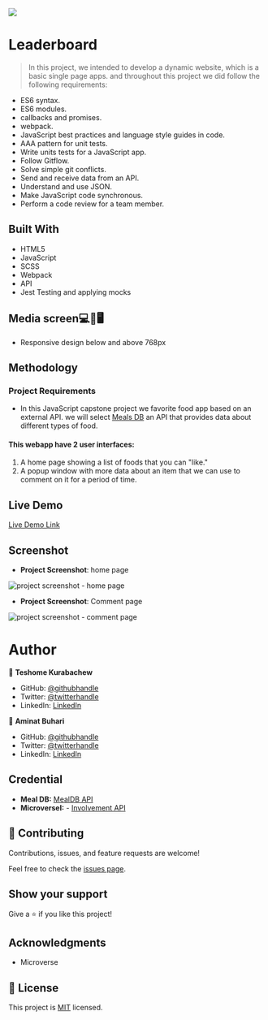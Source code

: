 ![](https://img.shields.io/badge/Microverse-blueviolet)

# Leaderboard

> In this project, we intended to develop a dynamic website, which is a basic single page apps. and throughout this project we did follow the following requirements:

- ES6 syntax.
- ES6 modules.
- callbacks and promises.
- webpack.
- JavaScript best practices and language style guides in code.
- AAA pattern for unit tests.
- Write units tests for a JavaScript app.
- Follow Gitflow.
- Solve simple git conflicts.
- Send and receive data from an API.
- Understand and use JSON.
- Make JavaScript code synchronous.
- Perform a code review for a team member.

## Built With

- HTML5
- JavaScript
- SCSS
- Webpack
- API
- Jest Testing and applying mocks

## Media screen💻📱🖥️

- Responsive design below and above 768px

## Methodology

### Project Requirements

- In this JavaScript capstone project we favorite food app based on an external API. we will select [Meals DB](https://www.themealdb.com/api.php) an API that provides data about different types of food.

#### This webapp have 2 user interfaces:

1. A home page showing a list of foods that you can "like."
2. A popup window with more data about an item that we can use to comment on it for a period of time.

## Live Demo

[Live Demo Link](https://github.com/AminaBuhari.github.io/Kanban-Board/)

## Screenshot

- **Project Screenshot**: home page

![project screenshot - home page]()

- **Project Screenshot**: Comment page

![project screenshot - comment page]()

# Author

👤 **Teshome Kurabachew**

- GitHub: [@githubhandle](https://github.com/TesheMaximillan)
- Twitter: [@twitterhandle](https://twitter.com/TesheKura)
- LinkedIn: [LinkedIn](https://www.linkedin.com/in/teshome-kurabachew-aa8067180/)

👤 **Aminat Buhari**

- GitHub: [@githubhandle](https://github.com/AminaBuhari)
- Twitter: [@twitterhandle]()
- LinkedIn: [LinkedIn]()

## Credential

- **Meal DB:** [MealDB API](https://www.themealdb.com/api.php)
- **MicroverseI:** - [Involvement API](https://www.notion.so/Involvement-API-869e60b5ad104603aa6db59e08150270)

## 🤝 Contributing

Contributions, issues, and feature requests are welcome!

Feel free to check the [issues page](https://github.com/AminaBuhari.github.io/Kanban-Board/issues).

## Show your support

Give a ⭐️ if you like this project!

## Acknowledgments

- Microverse 

## 📝 License

This project is [MIT](./MIT.md) licensed.
